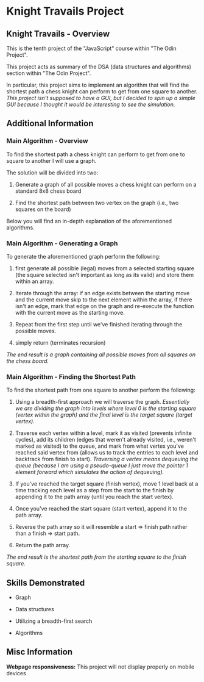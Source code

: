 # Knight Travails Project

## Knight Travails - Overview

This is the tenth project of the "JavaScript" course within "The Odin Project".

This project acts as summary of the DSA (data structures and algorithms) section within "The Odin Project".

In particular, this project aims to implement an algorithm that will find the shortest path a chess knight can perform to get from one square to another.
*This project isn't supposed to have a GUI, but I decided to spin up a simple GUI because I thought it would be interesting to see the simulation.*

## Additional Information

### Main Algorithm - Overview

To find the shortest path a chess knight can perform to get from one to square to another I will use a graph.

The solution will be divided into two:

1) Generate a graph of all possible moves a chess knight can perform on a standard 8x8 chess board

2) Find the shortest path between two vertex on the graph (i.e., two squares on the board)

Below you will find an in-depth explanation of the aforementioned algorithms.

### Main Algorithm - Generating a Graph

To generate the aforementioned graph perform the following:

1) first generate all possible (legal) moves from a selected starting square (the square selected isn't important as long as its valid) and store them within an array.

2) Iterate through the array: if an edge exists between the starting move and the current move skip to the next element within the array, if there isn't an edge, mark that edge on the graph and re-execute the function with the current move as the starting move.

3) Repeat from the first step until we've finished iterating through the possible moves.

4) simply return (terminates recursion)

*The end result is a graph containing all possible moves from all squares on the chess board.*

### Main Algorithm - Finding the Shortest Path

To find the shortest path from one square to another perform the following:

1) Using a breadth-first approach we will traverse the graph.
*Essentially we are dividing the graph into levels where level 0 is the starting square (vertex within the graph) and the final level is the target square (target vertex).*

2) Traverse each vertex within a level, mark it as visited (prevents infinite cycles), add its children (edges that weren't already visited, i.e., weren't marked as visited) to the queue, and mark from what vertex you've reached said vertex from (allows us to track the entries to each level and backtrack from finish to start).
*Traversing a vertex means dequeuing the queue (because I am using a pseudo-queue I just move the pointer 1 element forward which simulates the action of dequeuing).*

3) If you've reached the target square (finish vertex), move 1 level back at a time tracking each level as a step from the start to the finish by appending it to the path array (until you reach the start vertex).

4) Once you've reached the start square (start vertex), append it to the path array.

5) Reverse the path array so it will resemble a start => finish path rather than a finish => start path.

6) Return the path array.

*The end result is the shortest path from the starting square to the finish square.*

## Skills Demonstrated

- Graph

- Data structures

- Utilizing a breadth-first search

- Algorithms

## Misc Information

**Webpage responsiveness:** This project will not display properly on mobile devices
